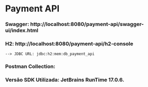 # Payment API

### Swagger: http://localhost:8080/payment-api/swagger-ui/index.html
### H2: http://localhost:8080/payment-api/h2-console
    --> JDBC URL: jdbc:h2:mem:db_payment_api

### Postman Collection:

### Versão SDK Utilizada: JetBrains RunTime 17.0.6.